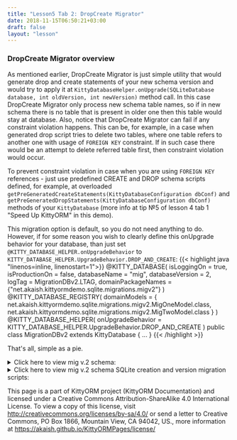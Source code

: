 ```yaml
---
title: "Lesson5 Tab 2: DropCreate Migrator"
date: 2018-11-15T06:50:21+03:00
draft: false
layout: "lesson"
---
```

### DropCreate Migrator overview
As mentioned earlier, DropCreate Migrator is just simple utility that would generate drop and create statements of your new schema version and would try to apply it at `KittyDatabaseHelper.onUpgrade(SQLiteDatabase database, int oldVersion, int newVersion)` method call. In this case DropCreate Migrator only process new schema table names, so if in new schema there is no table that is present in older one then this table would stay at database. Also, notice that DropCreate Migrator can fail if any constraint violation happens. This can be, for example, in a case when generated drop script tries to delete two tables, where one table refers to another one with usage of `FOREIGN KEY` constraint. If in such case there would be an attempt to delete referred table first, then constraint violation would occur.

To prevent constraint violation in case when you are using `FOREIGN KEY` references - just use predefined CREATE and DROP schema scripts defined, for example, at overloaded `getPreGeneratedCreateStatements(KittyDatabaseConfiguration dbConf)` and `getPreGeneratedDropStatements(KittyDatabaseConfiguration dbConf)` methods of your `KittyDatabase` (more info at tip №5 of lesson 4 tab 1 "Speed Up KittyORM" in this demo). 

This migration option is default, so you do not need anything to do. However, if for some reason you wish to clearly define this onUpgrade behavior for your database, than just set `@KITTY_DATABASE_HELPER.onUpgradeBehavior` to `KITTY_DATABASE_HELPER.UpgradeBehavior.DROP_AND_CREATE`:
{{< highlight java "linenos=inline, linenostart=1">}}
@KITTY_DATABASE(
        isLoggingOn = true,
        isProductionOn = false,
        databaseName = "mig",
        databaseVersion = 2,
        logTag = MigrationDBv2.LTAG,
        domainPackageNames = {"net.akaish.kittyormdemo.sqlite.migrations.migv2"}
)
@KITTY_DATABASE_REGISTRY(
        domainModels = {
                net.akaish.kittyormdemo.sqlite.migrations.migv2.MigOneModel.class,
                net.akaish.kittyormdemo.sqlite.migrations.migv2.MigTwoModel.class
        }
)
@KITTY_DATABASE_HELPER(
        onUpgradeBehavior = KITTY_DATABASE_HELPER.UpgradeBehavior.DROP_AND_CREATE
)
public class MigrationDBv2 extends KittyDatabase {
    ...
}
{{< /highlight >}} 

That's all, simple as a pie. 

<details> 
  <summary>Click here to view mig v.2 schema: </summary>
**Mig v.2**

**MigOneModel (mig_one)**

Java type | Name | SQLite name | Constraints
---|---|---|---
`Long` | id | id | PRIMARY KEY
`String` | creationDate | creation_date | NOT_NULL DEFAULT(CURRENT_DATE)
`Integer` | defaultInteger | default_integer | DEFAULT(228)
`Timestamp` | currentTimestamp | current_timestamp | -

Index on `default_integer`.

**MigTwoModel (mig_two)**

Java type | Name | SQLite name | Constraints
---|---|---|---
`Long` | id | id | PRIMARY KEY
`Long` | migOneReference | mig_one_reference | FOREIGN KEY reference on mig_one.id
`Animals` | someAnimal | some_animal | -

Index on `some_animal`.

**v.1 -> v.2 diffs**

1. + column mig_one.current_timestamp
2. + column mig_one.default_integer DEFAULT(28)
3. - column mig_one.some_integer
4. + constraint on mig_one.cretaion_date: DEFAULT(CURRENT_DATE)
5. + table mig_two
6. + index on mig_one (default_integer)
7. + index on mig_two (some_animal)

</details>

<details> 
  <summary>Click here to view mig v.2 schema SQLite creation and version migration scripts: </summary>
**Create schema script generated by KittyORM for database `mig` version `2`**
{{< highlight sql >}}
CREATE TABLE IF NOT EXISTS mig_one (id INTEGER NOT NULL PRIMARY KEY ASC, creation_date TEXT NOT NULL DEFAULT  CURRENT_DATE , default_integer INTEGER DEFAULT 228, current_timestamp INTEGER);

CREATE INDEX IF NOT EXISTS m1_di_index ON mig_one (default_integer);

CREATE TABLE IF NOT EXISTS mig_two (id INTEGER NOT NULL PRIMARY KEY ASC, mig_one_reference INTEGER REFERENCES mig_one (id) ON UPDATE CASCADE ON DELETE CASCADE, some_animal TEXT);

CREATE INDEX IF NOT EXISTS m2_sa_index ON mig_two (some_animal);
{{< /highlight >}} 
**Drop schema script generated by KittyORM for database `mig` version `2`**
{{< highlight sql >}}
DROP TABLE IF EXISTS mig_one;

DROP TABLE IF EXISTS mig_two;
{{< /highlight >}} 
**Migration script generated by KittyORM for database `mig` from version `1` to version `2` (DC migrator)**
{{< highlight sql >}}
DROP TABLE IF EXISTS mig_one;

DROP TABLE IF EXISTS mig_two;

CREATE TABLE IF NOT EXISTS mig_one (id INTEGER NOT NULL PRIMARY KEY ASC, creation_date TEXT NOT NULL DEFAULT  CURRENT_DATE , default_integer INTEGER DEFAULT 228, current_timestamp INTEGER);

CREATE INDEX IF NOT EXISTS m1_di_index ON mig_one (default_integer);

CREATE TABLE IF NOT EXISTS mig_two (id INTEGER NOT NULL PRIMARY KEY ASC, mig_one_reference INTEGER REFERENCES mig_one (id) ON UPDATE CASCADE ON DELETE CASCADE, some_animal TEXT);

CREATE INDEX IF NOT EXISTS m2_sa_index ON mig_two (some_animal);
{{< /highlight >}} 
</details>

This page is a part of KittyORM project (KittyORM Documentation) and licensed under a Creative Commons Attribution-ShareAlike 4.0 International License. To view a copy of this license, visit http://creativecommons.org/licenses/by-sa/4.0/ or send a letter to Creative Commons, PO Box 1866, Mountain View, CA 94042, US., more information at https://akaish.github.io/KittyORMPages/license/
